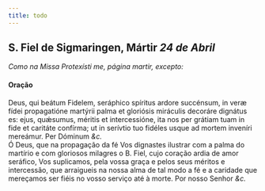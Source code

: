 ```yaml
---
title: todo
---
```

<h2 class="text-center">S. Fiel de Sigmaringen, Mártir <em>24 de Abril</em></h2>

<em>Como na Missa Protexísti me, página martir, excepto:</em>

<h4 class="text-center">Oração</h4>
<div class="container-fluid">
<div class="row">
<div class="dropcap text-justify">
Deus, qui beátum Fidelem, seráphico spíritus ardore succénsum, in veræ fídei propagatióne martýrii palma et gloriósis miráculis decoráre dignátus es: ejus, quǽsumus, méritis et intercessióne, ita nos per grátiam tuam in fide et caritáte confírma; ut in serívtio tuo fidéles usque ad mortem inveníri mereámur. Per Dóminum <em>&c.</em>
</div>
<div class="dropcap text-justify">
Ó Deus, que na propagação da fé Vos dignastes ilustrar com a palma do martírio e com gloriosos milagres o B. Fiel, cujo coração ardia de amor seráfico, Vos suplicamos, pela vossa graça e pelos seus méritos e intercessão, que arraigueis na nossa alma de tal modo a fé e a caridade que mereçamos ser fiéis no vosso serviço até à morte. Por nosso Senhor <em>&c.</em>
</div>
</div>
</div>